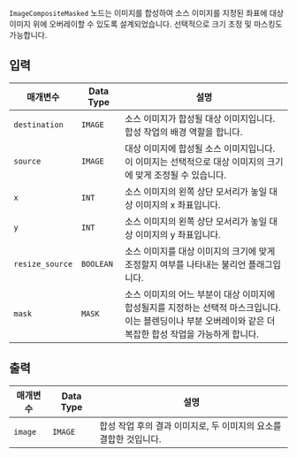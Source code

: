 `ImageCompositeMasked` 노드는 이미지를 합성하여 소스 이미지를 지정된 좌표에 대상 이미지 위에 오버레이할 수 있도록 설계되었습니다. 선택적으로 크기 조정 및 마스킹도 가능합니다.

## 입력

| 매개변수 | Data Type | 설명 |
|-----------|-------------|-------------|
| `destination` | `IMAGE` | 소스 이미지가 합성될 대상 이미지입니다. 합성 작업의 배경 역할을 합니다. |
| `source` | `IMAGE` | 대상 이미지에 합성될 소스 이미지입니다. 이 이미지는 선택적으로 대상 이미지의 크기에 맞게 조정될 수 있습니다. |
| `x` | `INT` | 소스 이미지의 왼쪽 상단 모서리가 놓일 대상 이미지의 x 좌표입니다. |
| `y` | `INT` | 소스 이미지의 왼쪽 상단 모서리가 놓일 대상 이미지의 y 좌표입니다. |
| `resize_source` | `BOOLEAN` | 소스 이미지를 대상 이미지의 크기에 맞게 조정할지 여부를 나타내는 불리언 플래그입니다. |
| `mask` | `MASK` | 소스 이미지의 어느 부분이 대상 이미지에 합성될지를 지정하는 선택적 마스크입니다. 이는 블렌딩이나 부분 오버레이와 같은 더 복잡한 합성 작업을 가능하게 합니다. |

## 출력

| 매개변수 | Data Type | 설명 |
|-----------|-------------|-------------|
| `image` | `IMAGE` | 합성 작업 후의 결과 이미지로, 두 이미지의 요소를 결합한 것입니다. |
